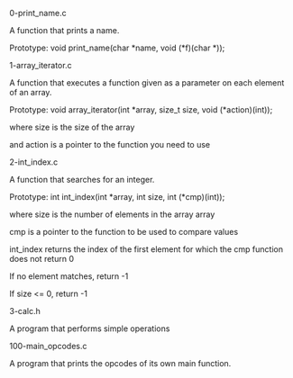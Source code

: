 0-print_name.c

A function that prints a name.

Prototype: void print_name(char *name, void (*f)(char *));

1-array_iterator.c

A function that executes a function given as a parameter on each element of an array.

Prototype: void array_iterator(int *array, size_t size, void (*action)(int));

where size is the size of the array

and action is a pointer to the function you need to use

2-int_index.c

A function that searches for an integer.

Prototype: int int_index(int *array, int size, int (*cmp)(int));

where size is the number of elements in the array array

cmp is a pointer to the function to be used to compare values

int_index returns the index of the first element for which the cmp function does not return 0

If no element matches, return -1

If size <= 0, return -1

3-calc.h

  A program that performs simple operations

100-main_opcodes.c

 A program that prints the opcodes of its own main function.

























